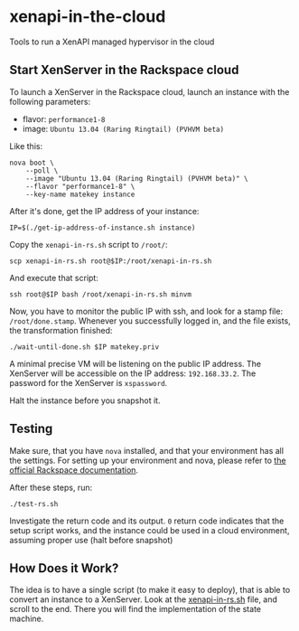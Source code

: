 xenapi-in-the-cloud
===================

Tools to run a XenAPI managed hypervisor in the cloud

## Start XenServer in the Rackspace cloud

To launch a XenServer in the Rackspace cloud, launch an instance with the
following parameters:

 - flavor: `performance1-8`
 - image:  `Ubuntu 13.04 (Raring Ringtail) (PVHVM beta)`

Like this:

    nova boot \
        --poll \
        --image "Ubuntu 13.04 (Raring Ringtail) (PVHVM beta)" \
        --flavor "performance1-8" \
        --key-name matekey instance

After it's done, get the IP address of your instance:

    IP=$(./get-ip-address-of-instance.sh instance)

Copy the `xenapi-in-rs.sh` script to `/root/`:

    scp xenapi-in-rs.sh root@$IP:/root/xenapi-in-rs.sh

And execute that script:

    ssh root@$IP bash /root/xenapi-in-rs.sh minvm

Now, you have to monitor the public IP with ssh, and look for a stamp file:
`/root/done.stamp`. Whenever you successfully logged in, and the file exists,
the transformation finished:

    ./wait-until-done.sh $IP matekey.priv

A minimal precise VM will be listening on the public IP address. The XenServer
will be accessible on the IP address: `192.168.33.2`. The password for the
XenServer is `xspassword`.

Halt the instance before you snapshot it.

## Testing

Make sure, that you have `nova` installed, and that your environment has all
the settings. For setting up your environment and nova, please refer to
[the official Rackspace documentation](http://docs.rackspace.com/servers/api/v2/cs-gettingstarted/content/section_gs_install_nova.html).

After these steps, run:

    ./test-rs.sh

Investigate the return code and its output. `0` return code indicates that the
setup script works, and the instance could be used in a cloud environment,
assuming proper use (halt before snapshot)

## How Does it Work?

The idea is to have a single script (to make it easy to deploy), that is able
to convert an instance to a XenServer. Look at the [xenapi-in-rs.sh](xenapi-in-rs.sh)
file, and scroll to the end. There you will find the implementation of the
state machine.
